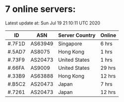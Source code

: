 # 7 online servers:

Latest update at: Sun Jul 19 21:10:11 UTC 2020

| ID | ASN | Server Country | Online |
| -- | --- | -------------- | ------ |
| #.7F1D | AS63949 | Singapore | 6 hrs |
| #.5AD7 | AS8075 | Hong Kong | 1 hrs |
| #.73F9 | AS20473 | United States | 1 hrs |
| #.66FA | AS9009 | United States | 29 hrs |
| #.33B9 | AS63888 | Hong Kong | 12 hrs |
| #.B5C2 | AS20473 | Japan | 7 hrs |
| #.7261 | AS20473 | Japan | 12 hrs |

